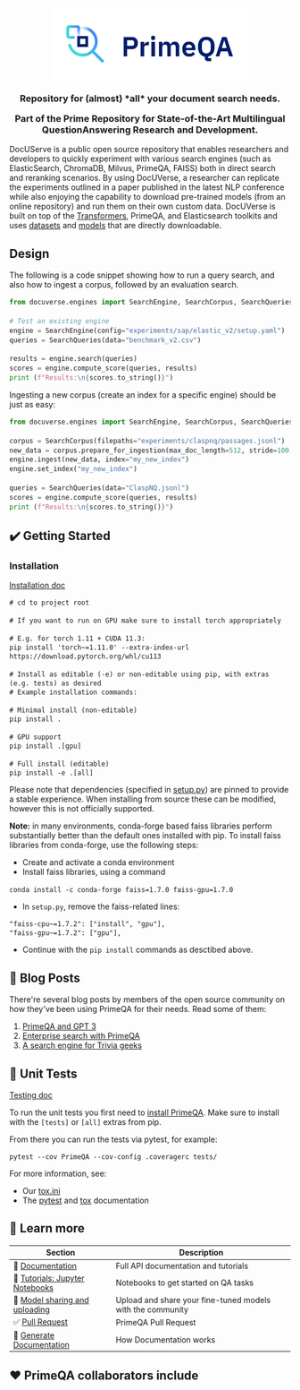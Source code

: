 <!---
Copyright 2022 IBM Corp.

Licensed under the Apache License, Version 2.0 (the "License");
you may not use this file except in compliance with the License.
You may obtain a copy of the License at

    http://www.apache.org/licenses/LICENSE-2.0

Unless required by applicable law or agreed to in writing, software
distributed under the License is distributed on an "AS IS" BASIS,
WITHOUT WARRANTIES OR CONDITIONS OF ANY KIND, either express or implied.
See the License for the specific language governing permissions and
limitations under the License.
-->

<h3 align="center">
    <img width="350" alt="primeqa" src="docs/_static/img/PrimeQA.png">
    <p>Repository for (almost) *all* your document search needs.</p>
    <p>Part of the Prime Repository for State-of-the-Art Multilingual QuestionAnswering Research and Development.</p>
</h3>

[//]: # (![Build Status]&#40;https://github.com/primeqa/primeqa/actions/workflows/primeqa-ci.yml/badge.svg&#41;)

[//]: # ([![LICENSE|Apache2.0]&#40;https://img.shields.io/github/license/saltstack/salt?color=blue&#41;]&#40;https://www.apache.org/licenses/LICENSE-2.0.txt&#41;)

[//]: # ([![sphinx-doc-build]&#40;https://github.com/primeqa/primeqa/actions/workflows/sphinx-doc-build.yml/badge.svg&#41;]&#40;https://github.com/primeqa/primeqa/actions/workflows/sphinx-doc-build.yml&#41;   )

DocUServe is a public open source repository that enables researchers and developers to quickly
experiment with various search engines (such as ElasticSearch, ChromaDB, Milvus, PrimeQA, FAISS)
both in direct search and reranking scenarios. By using DocUVerse, a researcher
can replicate the experiments outlined in a paper published in the latest NLP 
conference while also enjoying the capability to download pre-trained models 
(from an online repository) and run them on their own custom data. DocUVerse is built 
on top of the [Transformers](https://github.com/huggingface/transformers), PrimeQA, and Elasticsearch toolkits and uses [datasets](https://huggingface.co/datasets/viewer/) and 
[models](https://huggingface.co/PrimeQA) that are directly 
downloadable.

## Design

The following is a code snippet showing how to run a query search, and also how to ingest a corpus,
followed by an evaluation search.
```python
from docuverse.engines import SearchEngine, SearchCorpus, SearchQueries

# Test an existing engine
engine = SearchEngine(config="experiments/sap/elastic_v2/setup.yaml")
queries = SearchQueries(data="benchmark_v2.csv")

results = engine.search(queries)
scores = engine.compute_score(queries, results)
print (f"Results:\n{scores.to_string()}")
```

Ingesting a new corpus (create an index for a specific engine) should be just as easy:
```python
from docuverse.engines import SearchEngine, SearchCorpus, SearchQueries

corpus = SearchCorpus(filepaths="experiments/claspnq/passages.jsonl")
new_data = corpus.prepare_for_ingestion(max_doc_length=512, stride=100, title_handling="all")
engine.ingest(new_data, index="my_new_index")
engine.set_index("my_new_index")

queries = SearchQueries(data="ClaspNQ.jsonl")
scores = engine.compute_score(queries, results)
print (f"Results:\n{scores.to_string()}")
```

## ✔️ Getting Started

### Installation
[Installation doc](https://primeqa.github.io/primeqa/installation.html)       

```shell
# cd to project root

# If you want to run on GPU make sure to install torch appropriately

# E.g. for torch 1.11 + CUDA 11.3:
pip install 'torch~=1.11.0' --extra-index-url https://download.pytorch.org/whl/cu113

# Install as editable (-e) or non-editable using pip, with extras (e.g. tests) as desired
# Example installation commands:

# Minimal install (non-editable)
pip install .

# GPU support
pip install .[gpu]

# Full install (editable)
pip install -e .[all]
```

Please note that dependencies (specified in [setup.py](./setup.py)) are pinned to provide a stable experience.
When installing from source these can be modified, however this is not officially supported.

**Note:** in many environments, conda-forge based faiss libraries perform substantially better than the default ones installed with pip. To install faiss libraries from conda-forge, use the following steps:

- Create and activate a conda environment
- Install faiss libraries, using a command

```conda install -c conda-forge faiss=1.7.0 faiss-gpu=1.7.0```

- In `setup.py`, remove the faiss-related lines:

```commandline
"faiss-cpu~=1.7.2": ["install", "gpu"],
"faiss-gpu~=1.7.2": ["gpu"],
```

- Continue with the `pip install` commands as desctibed above.

## :speech_balloon: Blog Posts
There're several blog posts by members of the open source community on how they've been using PrimeQA for their needs. Read some of them:
1. [PrimeQA and GPT 3](https://www.marktechpost.com/2023/03/03/with-just-20-lines-of-python-code-you-can-do-retrieval-augmented-gpt-based-qa-using-this-open-source-repository-called-primeqa/)
2. [Enterprise search with PrimeQA](https://heidloff.net/article/introduction-neural-information-retrieval/)
3. [A search engine for Trivia geeks](https://www.deleeuw.me.uk/posts/Using-PrimeQA-For-NLP-Question-Answering/)


## 🧪 Unit Tests
[Testing doc](https://primeqa.github.io/primeqa/testing.html)       

To run the unit tests you first need to [install PrimeQA](#Installation).
Make sure to install with the `[tests]` or `[all]` extras from pip.

From there you can run the tests via pytest, for example:
```shell
pytest --cov PrimeQA --cov-config .coveragerc tests/
```

For more information, see:
- Our [tox.ini](./tox.ini)
- The [pytest](https://docs.pytest.org) and [tox](https://tox.wiki/en/latest/) documentation    

## 🔭 Learn more

| Section | Description |
|-|-|
| 📒 [Documentation](https://primeqa.github.io/primeqa) | Full API documentation and tutorials |
| 📓 [Tutorials: Jupyter Notebooks](https://github.com/primeqa/primeqa/tree/main/notebooks) | Notebooks to get started on QA tasks |
| 🤗 [Model sharing and uploading](https://huggingface.co/docs/transformers/model_sharing) | Upload and share your fine-tuned models with the community |
| ✅ [Pull Request](https://primeqa.github.io/primeqa/pull_request_template.html) | PrimeQA Pull Request |
| 📄 [Generate Documentation](https://primeqa.github.io/primeqa/README.html) | How Documentation works |        

## ❤️ PrimeQA collaborators include       
